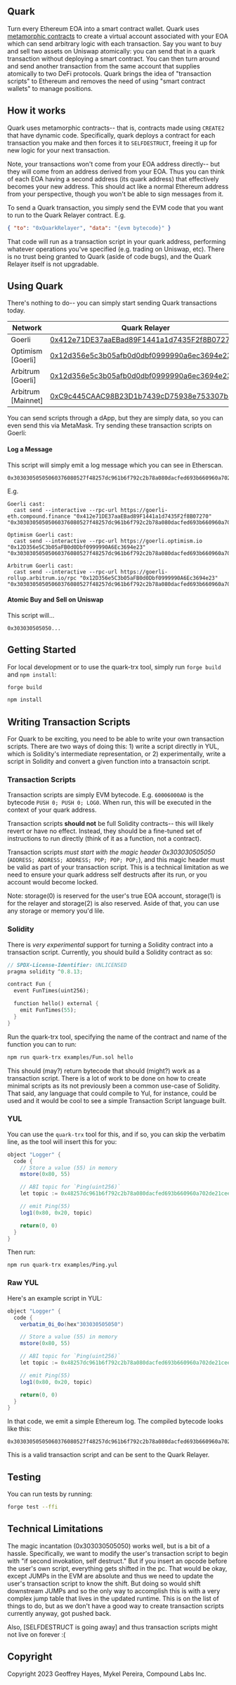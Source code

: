 
## Quark

Turn every Ethereum EOA into a smart contract wallet. Quark uses [metamorphic contracts](https://0age.medium.com/the-promise-and-the-peril-of-metamorphic-contracts-9eb8b8413c5e) to create a virtual account associated with your EOA which can send arbitrary logic with each transaction. Say you want to buy and sell two assets on Uniswap atomically: you can send that in a quark transaction without deploying a smart contract. You can then turn around and send another transaction from the same account that supplies atomically to two DeFi protocols. Quark brings the idea of "transaction scripts" to Ethereum and removes the need of using "smart contract wallets" to manage positions.

## How it works

Quark uses metamorphic contracts-- that is, contracts made using `CREATE2` that have dynamic code. Specifically, quark deploys a contract for each transaction you make and then forces it to `SELFDESTRUCT`, freeing it up for new logic for your next transaction.

Note, your transactions won't come from your EOA address directly-- but they will come from an address derived from your EOA. Thus you can think of each EOA having a second address (its quark address) that effectively becomes your new address. This should act like a normal Ethereum address from your perspective, though you won't be able to sign messages from it.

To send a Quark transaction, you simply send the EVM code that you want to run to the Quark Relayer contract. E.g.

```json
{ "to": "0xQuarkRelayer", "data": "{evm bytecode}" }
```

That code will run as a transaction script in your quark address, performing whatever operations you've specified (e.g. trading on Uniswap, etc). There is no trust being granted to Quark (aside of code bugs), and the Quark Relayer itself is not upgradable.

## Using Quark

There's nothing to do-- you can simply start sending Quark transactions today.

| Network       | Quark Relayer |
| ------------- | ------------- |
| Goerli        | [0x412e71DE37aaEBad89F1441a1d7435F2f8B07270](https://goerli.etherscan.io/address/0x412e71DE37aaEBad89F1441a1d7435F2f8B07270) |
| Optimism [Goerli] | [0x12d356e5c3b05afb0d0dbf0999990a6ec3694e23](https://goerli-optimism.etherscan.io/address/0x12d356e5c3b05afb0d0dbf0999990a6ec3694e23) |
| Arbitrum [Goerli] | [0x12d356e5c3b05afb0d0dbf0999990a6ec3694e23](https://goerli.arbiscan.io/address/0x12d356e5c3b05afb0d0dbf0999990a6ec3694e23) |
| Arbitrum [Mainnet] | [0xC9c445CAAC98B23D1b7439cD75938e753307b2e6](https://arbiscan.io/address/0xC9c445CAAC98B23D1b7439cD75938e753307b2e6) |

You can send scripts through a dApp, but they are simply data, so you can even send this via MetaMask. Try sending these transaction scripts on Goerli:

#### Log a Message

This script will simply emit a log message which you can see in Etherscan.

```hex
0x30303050505060376080527f48257dc961b6f792c2b78a080dacfed693b660960a702de21cee364e20270e2f60206080a100
```

E.g.

```hex
Goerli cast:
  cast send --interactive --rpc-url https://goerli-eth.compound.finance "0x412e71DE37aaEBad89F1441a1d7435F2f8B07270" "0x30303050505060376080527f48257dc961b6f792c2b78a080dacfed693b660960a702de21cee364e20270e2f60206080a100"

Optimism Goerli cast:
  cast send --interactive --rpc-url https://goerli.optimism.io "0x12D356e5C3b05aFB0d0Dbf0999990A6Ec3694e23" "0x30303050505060376080527f48257dc961b6f792c2b78a080dacfed693b660960a702de21cee364e20270e2f60206080a100"

Arbitrum Goerli cast:
  cast send --interactive --rpc-url https://goerli-rollup.arbitrum.io/rpc "0x12D356e5C3b05aFB0d0Dbf0999990A6Ec3694e23" "0x30303050505060376080527f48257dc961b6f792c2b78a080dacfed693b660960a702de21cee364e20270e2f60206080a100"
```

#### Atomic Buy and Sell on Uniswap

This script will...

```hex
0x303030505050...
```

## Getting Started

For local development or to use the quark-trx tool, simply run `forge build` and `npm install`:

```sh
forge build
```

```sh
npm install
```

## Writing Transaction Scripts

For Quark to be exciting, you need to be able to write your own transaction scripts. There are two ways of doing this: 1) write a script directly in YUL, which is Solidity's intermediate representation, or 2) experimentally, write a script in Solidity and convert a given function into a transactoin script.

### Transaction Scripts

Transaction scripts are simply EVM bytecode. E.g. `60006000A0` is the bytecode `PUSH 0; PUSH 0; LOG0`. When run, this will be executed in the context of your quark address.

Transaction scripts **should not** be full Solidity contracts-- this will likely revert or have no effect. Instead, they should be a fine-tuned set of instructions to run directly (think of it as a function, not a contract).

Transaction scripts _must start with the magic header 0x303030505050_ (`ADDRESS; ADDRESS; ADDRESS; POP; POP; POP;`), and this magic header must be valid as part of your transaction script. This is a technical limitation as we need to ensure your quark address self destructs after its run, or you account would become locked.

Note: storage(0) is reserved for the user's true EOA account, storage(1) is for the relayer and storage(2) is also reserved. Aside of that, you can use any storage or memory you'd lile.

### Solidity

There is _very experimental_ support for turning a Solidity contract into a transaction script. Currently, you should build a Solidity contract as so:

```rs
// SPDX-License-Identifier: UNLICENSED
pragma solidity ^0.8.13;

contract Fun {
  event FunTimes(uint256);

  function hello() external {
    emit FunTimes(55);
  }
}
```

Run the quark-trx tool, specifying the name of the contract and name of the function you can to run:

```sh
npm run quark-trx examples/Fun.sol hello
```

This should (may?) return bytecode that should (might?) work as a transaction script. There is a lot of work to be done on how to create minimal scripts as its not previously been a common use-case of Solidity. That said, any language that could compile to Yul, for instance, could be used and it would be cool to see a simple Transaction Script language built.

### YUL

You can use the `quark-trx` tool for this, and if so, you can skip the verbatim line, as the tool will insert this for you:

```as
object "Logger" {
  code {
    // Store a value (55) in memory
    mstore(0x80, 55)

    // ABI topic for `Ping(uint256)`
    let topic := 0x48257dc961b6f792c2b78a080dacfed693b660960a702de21cee364e20270e2f

    // emit Ping(55)
    log1(0x80, 0x20, topic)

    return(0, 0)
  }
}
```

Then run:

```
npm run quark-trx examples/Ping.yul
```

### Raw YUL

Here's an example script in YUL:

```as
object "Logger" {
  code {
    verbatim_0i_0o(hex"303030505050")

    // Store a value (55) in memory
    mstore(0x80, 55)

    // ABI topic for `Ping(uint256)`
    let topic := 0x48257dc961b6f792c2b78a080dacfed693b660960a702de21cee364e20270e2f

    // emit Ping(55)
    log1(0x80, 0x20, topic)

    return(0, 0)
  }
}
```

In that code, we emit a simple Ethereum log. The compiled bytecode looks like this:

```
0x30303050505060376080527f48257dc961b6f792c2b78a080dacfed693b660960a702de21cee364e20270e2f60206080a100
```

This is a valid transaction script and can be sent to the Quark Relayer.

## Testing

You can run tests by running:

```sh
forge test --ffi
```

## Technical Limitations

The magic incantation (0x303030505050) works well, but is a bit of a hassle. Specifically, we want to modify the user's transaction script to begin with "if second invokation, self destruct." But if you insert an opcode before the user's own script, everything gets shifted in the pc. That would be okay, except JUMPs in the EVM are absolute and thus we need to update the user's transaction script to know the shift. But doing so would shift downstream JUMPs and so the only way to accomplish this is with a very complex jump table that lives in the updated runtime. This is on the list of things to do, but as we don't have a good way to create transaction scripts currently anyway, got pushed back.

Also, [SELFDESTRUCT is going away] and thus transaction scripts might not live on forever :(

## Copyright

Copyright 2023 Geoffrey Hayes, Mykel Pereira, Compound Labs Inc.
